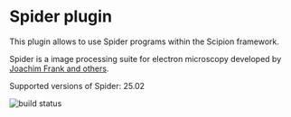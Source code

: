 # Spider plugin

 This plugin allows to use Spider programs within the Scipion framework.

 Spider is a image processing suite for electron microscopy developed by [Joachim Frank and others](https://spider.wadsworth.org/spider_doc/spider/docs/spider.html).

 Supported versions of Spider: 25.02

![build status](http://scipion-test.cnb.csic.es:9980/badges/spider_devel.svg "Build status")
